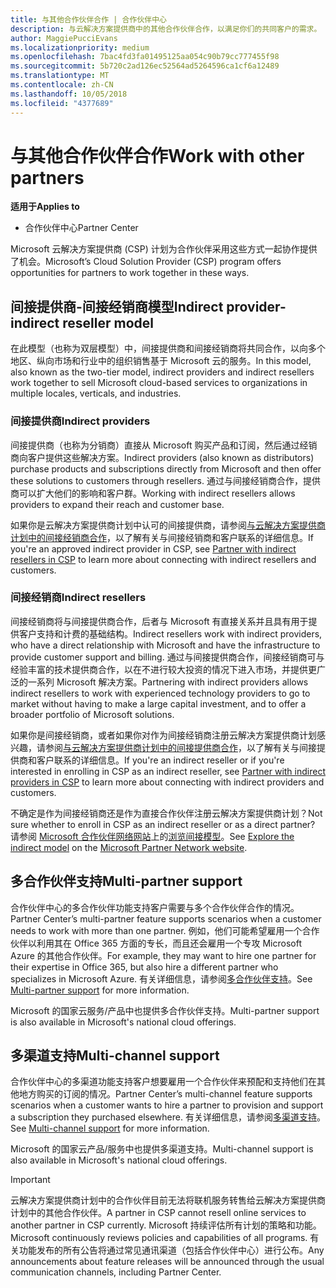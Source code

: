 ```yaml
---
title: 与其他合作伙伴合作 | 合作伙伴中心
description: 与云解决方案提供商中的其他合作伙伴合作，以满足你们的共同客户的需求。
author: MaggiePucciEvans
ms.localizationpriority: medium
ms.openlocfilehash: 7bac4fd3fa01495125aa054c90b79cc777455f98
ms.sourcegitcommit: 5b720c2ad126ec52564ad5264596ca1cf6a12489
ms.translationtype: MT
ms.contentlocale: zh-CN
ms.lasthandoff: 10/05/2018
ms.locfileid: "4377689"
---
```

# <a name="work-with-other-partners"></a><span data-ttu-id="46adb-103">与其他合作伙伴合作</span><span class="sxs-lookup"><span data-stu-id="46adb-103">Work with other partners</span></span>

**<span data-ttu-id="46adb-104">适用于</span><span class="sxs-lookup"><span data-stu-id="46adb-104">Applies to</span></span>**

-  <span data-ttu-id="46adb-105">合作伙伴中心</span><span class="sxs-lookup"><span data-stu-id="46adb-105">Partner Center</span></span>

<span data-ttu-id="46adb-106">Microsoft 云解决方案提供商 (CSP) 计划为合作伙伴采用这些方式一起协作提供了机会。</span><span class="sxs-lookup"><span data-stu-id="46adb-106">Microsoft’s Cloud Solution Provider (CSP) program offers opportunities for partners to work together in these ways.</span></span>

## <a name="indirect-provider-indirect-reseller-model"></a><span data-ttu-id="46adb-107">间接提供商-间接经销商模型</span><span class="sxs-lookup"><span data-stu-id="46adb-107">Indirect provider-indirect reseller model</span></span>

<span data-ttu-id="46adb-108">在此模型（也称为双层模型）中，间接提供商和间接经销商将共同合作，以向多个地区、纵向市场和行业中的组织销售基于 Microsoft 云的服务。</span><span class="sxs-lookup"><span data-stu-id="46adb-108">In this model, also known as the two-tier model, indirect providers and indirect resellers work together to sell Microsoft cloud-based services to organizations in multiple locales, verticals, and industries.</span></span> 

### <a name="indirect-providers"></a><span data-ttu-id="46adb-109">间接提供商</span><span class="sxs-lookup"><span data-stu-id="46adb-109">Indirect providers</span></span> 

<span data-ttu-id="46adb-110">间接提供商（也称为分销商）直接从 Microsoft 购买产品和订阅，然后通过经销商向客户提供这些解决方案。</span><span class="sxs-lookup"><span data-stu-id="46adb-110">Indirect providers (also known as distributors) purchase products and subscriptions directly from Microsoft and then offer these solutions to customers through resellers.</span></span> <span data-ttu-id="46adb-111">通过与间接经销商合作，提供商可以扩大他们的影响和客户群。</span><span class="sxs-lookup"><span data-stu-id="46adb-111">Working with indirect resellers allows providers to expand their reach and customer base.</span></span> 

<span data-ttu-id="46adb-112">如果你是云解决方案提供商计划中认可的间接提供商，请参阅[与云解决方案提供商计划中的间接经销商合作](indirect-provider-tasks-in-partner-center.md)，以了解有关与间接经销商和客户联系的详细信息。</span><span class="sxs-lookup"><span data-stu-id="46adb-112">If you're an approved indirect provider in CSP, see [Partner with indirect resellers in CSP](indirect-provider-tasks-in-partner-center.md) to learn more about connecting with indirect resellers and customers.</span></span> 

### <a name="indirect-resellers"></a><span data-ttu-id="46adb-113">间接经销商</span><span class="sxs-lookup"><span data-stu-id="46adb-113">Indirect resellers</span></span> 

<span data-ttu-id="46adb-114">间接经销商将与间接提供商合作，后者与 Microsoft 有直接关系并且具有用于提供客户支持和计费的基础结构。</span><span class="sxs-lookup"><span data-stu-id="46adb-114">Indirect resellers work with indirect providers, who have a direct relationship with Microsoft and have the infrastructure to provide customer support and billing.</span></span> <span data-ttu-id="46adb-115">通过与间接提供商合作，间接经销商可与经验丰富的技术提供商合作，以在不进行较大投资的情况下进入市场，并提供更广泛的一系列 Microsoft 解决方案。</span><span class="sxs-lookup"><span data-stu-id="46adb-115">Partnering with indirect providers allows indirect resellers to work with experienced technology providers to go to market without having to make a large capital investment, and to offer a broader portfolio of Microsoft solutions.</span></span> 

<span data-ttu-id="46adb-116">如果你是间接经销商，或者如果你对作为间接经销商注册云解决方案提供商计划感兴趣，请参阅[与云解决方案提供商计划中的间接提供商合作](indirect-reseller-tasks-in-partner-center.md)，以了解有关与间接提供商和客户联系的详细信息。</span><span class="sxs-lookup"><span data-stu-id="46adb-116">If you're an indirect reseller or if you're interested in enrolling in CSP as an indirect reseller, see [Partner with indirect providers in CSP](indirect-reseller-tasks-in-partner-center.md) to learn more about connecting with indirect providers and customers.</span></span>

<span data-ttu-id="46adb-117">不确定是作为间接经销商还是作为直接合作伙伴注册云解决方案提供商计划？</span><span class="sxs-lookup"><span data-stu-id="46adb-117">Not sure whether to enroll in CSP as an indirect reseller or as a direct partner?</span></span> <span data-ttu-id="46adb-118">请参阅 [Microsoft 合作伙伴网络网站](https://partner.microsoft.com)上的[浏览间接模型](https://partner.microsoft.com/cloud-solution-provider/indirect)。</span><span class="sxs-lookup"><span data-stu-id="46adb-118">See [Explore the indirect model](https://partner.microsoft.com/cloud-solution-provider/indirect) on the [Microsoft Partner Network website](https://partner.microsoft.com).</span></span>   

## <a name="multi-partner-support"></a><span data-ttu-id="46adb-119">多合作伙伴支持</span><span class="sxs-lookup"><span data-stu-id="46adb-119">Multi-partner support</span></span>

<span data-ttu-id="46adb-120">合作伙伴中心的多合作伙伴功能支持客户需要与多个合作伙伴合作的情况。</span><span class="sxs-lookup"><span data-stu-id="46adb-120">Partner Center’s multi-partner feature supports scenarios when a customer needs to work with more than one partner.</span></span> <span data-ttu-id="46adb-121">例如，他们可能希望雇用一个合作伙伴以利用其在 Office 365 方面的专长，而且还会雇用一个专攻 Microsoft Azure 的其他合作伙伴。</span><span class="sxs-lookup"><span data-stu-id="46adb-121">For example, they may want to hire one partner for their expertise in Office 365, but also hire a different partner who specializes in Microsoft Azure.</span></span> <span data-ttu-id="46adb-122">有关详细信息，请参阅[多合作伙伴支持](multipartner.md)。</span><span class="sxs-lookup"><span data-stu-id="46adb-122">See [Multi-partner support](multipartner.md) for more information.</span></span>

<span data-ttu-id="46adb-123">Microsoft 的国家云服务/产品中也提供多合作伙伴支持。</span><span class="sxs-lookup"><span data-stu-id="46adb-123">Multi-partner support is also available in Microsoft's national cloud offerings.</span></span> 

## <a name="multi-channel-support"></a><span data-ttu-id="46adb-124">多渠道支持</span><span class="sxs-lookup"><span data-stu-id="46adb-124">Multi-channel support</span></span>

<span data-ttu-id="46adb-125">合作伙伴中心的多渠道功能支持客户想要雇用一个合作伙伴来预配和支持他们在其他地方购买的订阅的情况。</span><span class="sxs-lookup"><span data-stu-id="46adb-125">Partner Center’s multi-channel feature supports scenarios when a customer wants to hire a partner to provision and support a subscription they purchased elsewhere.</span></span> <span data-ttu-id="46adb-126">有关详细信息，请参阅[多渠道支持](multichannel.md)。</span><span class="sxs-lookup"><span data-stu-id="46adb-126">See [Multi-channel support](multichannel.md) for more information.</span></span>

<span data-ttu-id="46adb-127">Microsoft 的国家云产品/服务中也提供多渠道支持。</span><span class="sxs-lookup"><span data-stu-id="46adb-127">Multi-channel support is also available in Microsoft's national cloud offerings.</span></span>

> [!IMPORTANT]  
> <span data-ttu-id="46adb-128">云解决方案提供商计划中的合作伙伴目前无法将联机服务转售给云解决方案提供商计划中的其他合作伙伴。</span><span class="sxs-lookup"><span data-stu-id="46adb-128">A partner in CSP cannot resell online services to another partner in CSP currently.</span></span> <span data-ttu-id="46adb-129">Microsoft 持续评估所有计划的策略和功能。</span><span class="sxs-lookup"><span data-stu-id="46adb-129">Microsoft continuously reviews policies and capabilities of all programs.</span></span> <span data-ttu-id="46adb-130">有关功能发布的所有公告将通过常见通讯渠道（包括合作伙伴中心）进行公布。</span><span class="sxs-lookup"><span data-stu-id="46adb-130">Any announcements about feature releases will be announced through the usual communication channels, including Partner Center.</span></span> 

